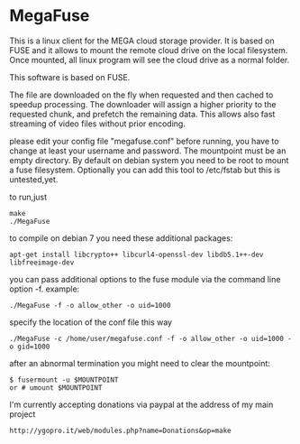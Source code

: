 MegaFuse
========

This is a linux client for the MEGA cloud storage provider.
It is based on FUSE and it allows to mount the remote cloud drive on the local filesystem.
Once mounted, all linux program will see the cloud drive as a normal folder.

This software is based on FUSE.

The file are downloaded on the fly when requested and then cached to speedup processing.
The downloader will assign a higher priority to the requested chunk, and prefetch the remaining data.
This allows also fast streaming of video files without prior encoding.


please edit your config file "megafuse.conf" before running, you have to change at least your username and password.
The mountpoint must be an empty directory.
By default on debian system you need to be root to mount a fuse filesystem.
Optionally you can add this tool to /etc/fstab but this is untested,yet.

to run,just

	make
	./MegaFuse

to compile on debian 7 you need these additional packages:
	
	apt-get install libcrypto++ libcurl4-openssl-dev libdb5.1++-dev libfreeimage-dev 

you can pass additional options to the fuse module via the command line option -f. example:
	
	./MegaFuse -f -o allow_other -o uid=1000
	
specify the location of the conf file this way

	./MegaFuse -c /home/user/megafuse.conf -f -o allow_other -o uid=1000 -o gid=1000

after an abnormal termination you might need to clear the mountpoint:
	
	$ fusermount -u $MOUNTPOINT
	or # umount $MOUNTPOINT

I'm currently accepting donations via paypal at the address of my main project

	http://ygopro.it/web/modules.php?name=Donations&op=make
